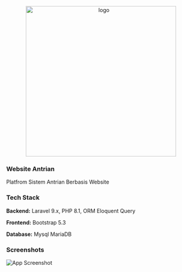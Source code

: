 <p align="center"><img src="https://raw.githubusercontent.com/kelasweekend/laravel-antrian-sistem/main/public/assets/logo.png" width="400" alt="logo"></p>

### Website Antrian

Platfrom Sistem Antrian Berbasis Website

### Tech Stack

**Backend:** Laravel 9.x, PHP 8.1, ORM Eloquent Query

**Frontend:** Bootstrap 5.3

**Database:** Mysql MariaDB

### Screenshots

![App Screenshot](https://raw.githubusercontent.com/kelasweekend/laravel-antrian-sistem/main/public/assets/siantri.png)
